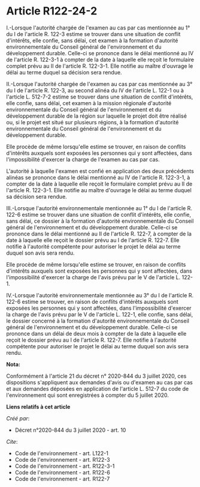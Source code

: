 # Article R122-24-2

I.-Lorsque l'autorité chargée de l'examen au cas par cas mentionnée au 1° du I de l'article R. 122-3 estime se trouver dans
une situation de conflit d'intérêts, elle confie, sans délai, cet examen à la formation d'autorité environnementale du
Conseil général de l'environnement et du développement durable. Celle-ci se prononce dans le délai mentionné au IV de
l'article R. 122-3-1 à compter de la date à laquelle elle reçoit le formulaire complet prévu au II de l'article R. 122-3-1.
Elle notifie au maître d'ouvrage le délai au terme duquel sa décision sera rendue. 

II.-Lorsque l'autorité chargée de l'examen au cas par cas mentionnée au 3° du I de l'article R. 122-3, au second alinéa du IV
de l'article L. 122-1 ou à l'article L. 512-7-2 estime se trouver dans une situation de conflit d'intérêts, elle confie, sans
délai, cet examen à la mission régionale d'autorité environnementale du Conseil général de l'environnement et du
développement durable de la région sur laquelle le projet doit être réalisé ou, si le projet est situé sur plusieurs régions,
à la formation d'autorité environnementale du Conseil général de l'environnement et du développement durable. 

Elle procède de même lorsqu'elle estime se trouver, en raison de conflits d'intérêts auxquels sont exposées les personnes qui
y sont affectées, dans l'impossibilité d'exercer la charge de l'examen au cas par cas. 

L'autorité à laquelle l'examen est confié en application des deux précédents alinéas se prononce dans le délai mentionné au
IV de l'article R. 122-3-1, à compter de la date à laquelle elle reçoit le formulaire complet prévu au II de l'article R.
122-3-1. Elle notifie au maître d'ouvrage le délai au terme duquel sa décision sera rendue. 

III.-Lorsque l'autorité environnementale mentionnée au 1° du I de l'article R. 122-6 estime se trouver dans une situation de
conflit d'intérêts, elle confie, sans délai, ce dossier à la formation d'autorité environnementale du Conseil général de
l'environnement et du développement durable. Celle-ci se prononce dans le délai mentionné au II de l'article R. 122-7, à
compter de la date à laquelle elle reçoit le dossier prévu au I de l'article R. 122-7. Elle notifie à l'autorité compétente
pour autoriser le projet le délai au terme duquel son avis sera rendu. 

Elle procède de même lorsqu'elle estime se trouver, en raison de conflits d'intérêts auxquels sont exposées les personnes qui
y sont affectées, dans l'impossibilité d'exercer la charge de l'avis prévu par le V de l'article L. 122-1. 

IV.-Lorsque l'autorité environnementale mentionnée au 3° du I de l'article R. 122-6 estime se trouver, en raison de conflits
d'intérêts auxquels sont exposées les personnes qui y sont affectées, dans l'impossibilité d'exercer la charge de l'avis
prévu par le V de l'article L. 122-1, elle confie, sans délai, le dossier concerné à la formation d'autorité environnementale
du Conseil général de l'environnement et du développement durable. Celle-ci se prononce dans un délai de deux mois à compter
de la date à laquelle elle reçoit le dossier prévu au I de l'article R. 122-7. Elle notifie à l'autorité compétente pour
autoriser le projet le délai au terme duquel son avis sera rendu.

**Nota:**

Conformément à l'article 21 du décret n° 2020-844 du 3 juillet 2020, ces dispositions s'appliquent aux demandes d'avis ou
d'examen au cas par cas et aux demandes déposées en application de l'article L. 512-7 du code de l'environnement qui sont
enregistrées à compter du 5 juillet 2020.

**Liens relatifs à cet article**

_Créé par_:

  - Décret n°2020-844 du 3 juillet 2020 - art. 10

_Cite_:

  - Code de l'environnement - art. L122-1
  - Code de l'environnement - art. R122-3
  - Code de l'environnement - art. R122-3-1
  - Code de l'environnement - art. R122-6
  - Code de l'environnement - art. R122-7
